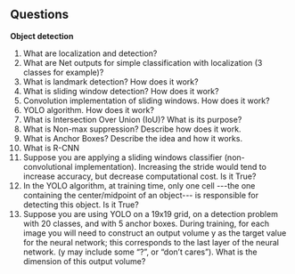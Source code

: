 ## Questions

**Object detection**

1. What are localization and detection?
2. What are Net outputs for simple classification with localization (3 classes for example)?
3. What is landmark detection? How does it work?
4. What is sliding window detection? How does it work?
5. Convolution implementation of sliding windows. How does it work?
6. YOLO algorithm. How does it work?
7. What is Intersection Over Union (IoU)? What is its purpose?
8. What is Non-max suppression? Describe how does it work.
9. What is Anchor Boxes? Describe the idea and how it works.
10. What is R-CNN
11. Suppose you are applying a sliding windows classifier (non-convolutional implementation). Increasing the stride would tend to increase accuracy, but decrease computational cost. Is it True?
12. In the YOLO algorithm, at training time, only one cell ---the one containing the center/midpoint of an object--- is responsible for detecting this object. Is it True?
13. Suppose you are using YOLO on a 19x19 grid, on a detection problem with 20 classes, and with 5 anchor boxes. During training, for each image you will need to construct an output volume y as the target value for the neural network; this corresponds to the last layer of the neural network. (y may include some “?”, or “don’t cares”). What is the dimension of this output volume?
